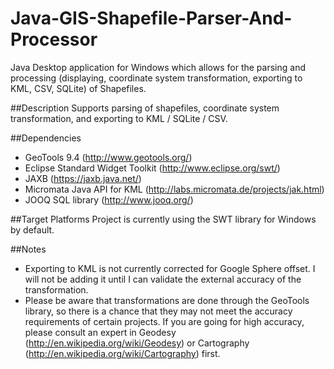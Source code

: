 Java-GIS-Shapefile-Parser-And-Processor
=======================================

Java Desktop application for Windows which allows for the parsing and processing (displaying, coordinate system transformation, exporting to KML, CSV, SQLite) of Shapefiles.

##Description
Supports parsing of shapefiles, coordinate system transformation, and exporting to KML / SQLite / CSV. 

##Dependencies
- GeoTools 9.4 (http://www.geotools.org/)
- Eclipse Standard Widget Toolkit (http://www.eclipse.org/swt/)
- JAXB (https://jaxb.java.net/)
- Micromata Java API for KML (http://labs.micromata.de/projects/jak.html)
- JOOQ SQL library (http://www.jooq.org/)


##Target Platforms
Project is currently using the SWT library for Windows by default.

##Notes
- Exporting to KML is not currently corrected for Google Sphere offset. I will not be adding it until I can validate the external accuracy of the transformation.
- Please be aware that transformations are done through the GeoTools library, so there is a chance that they may not meet the accuracy requirements of certain projects. If you are going for high accuracy, please consult an expert in Geodesy (http://en.wikipedia.org/wiki/Geodesy) or Cartography (http://en.wikipedia.org/wiki/Cartography) first.
